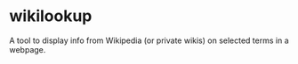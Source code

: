 # wikilookup
A tool to display info from Wikipedia (or private wikis) on selected terms in a webpage.
